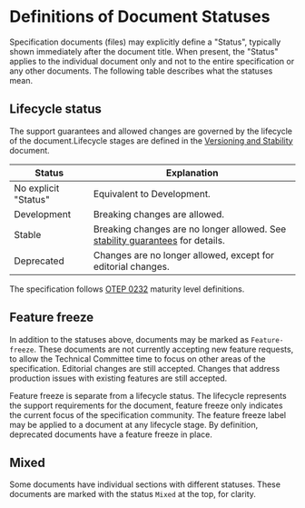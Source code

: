 # Definitions of Document Statuses

Specification documents (files) may explicitly define a "Status", typically
shown immediately after the document title. When present, the "Status" applies
to the individual document only and not to the entire specification or any other
documents. The following table describes what the statuses mean.

## Lifecycle status

The support guarantees and allowed changes are governed by the lifecycle of the document.Lifecycle stages are defined in the [Versioning and Stability](versioning-and-stability.md) document.

|Status              |Explanation|
|--------------------|-----------|
|No explicit "Status"|Equivalent to Development.|
|Development        |Breaking changes are allowed.|
|Stable              |Breaking changes are no longer allowed. See [stability guarantees](versioning-and-stability.md#stable) for details.|
|Deprecated          |Changes are no longer allowed, except for editorial changes.|

The specification follows
[OTEP 0232](https://github.com/open-telemetry/oteps/blob/main/text/0232-maturity-of-otel.md#explanation)
maturity level definitions.

## Feature freeze

In addition to the statuses above, documents may be marked as `Feature-freeze`. These documents are not currently accepting new feature requests, to allow the Technical Committee time to focus on other areas of the specification. Editorial changes are still accepted. Changes that address production issues with existing features are still accepted.

Feature freeze is separate from a lifecycle status. The lifecycle represents the support requirements for the document, feature freeze only indicates the current focus of the specification community. The feature freeze label may be applied to a document at any lifecycle stage. By definition, deprecated documents have a feature freeze in place.

## Mixed

Some documents have individual sections with different statuses. These documents are marked with the status `Mixed` at the top, for clarity.
